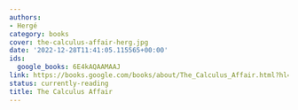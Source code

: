 ```yaml
---
authors:
- Hergé
category: books
cover: the-calculus-affair-herg.jpg
date: '2022-12-28T11:41:05.115565+00:00'
ids:
  google_books: 6E4kAQAAMAAJ
link: https://books.google.com/books/about/The_Calculus_Affair.html?hl=&id=6E4kAQAAMAAJ
status: currently-reading
title: The Calculus Affair
---
```

